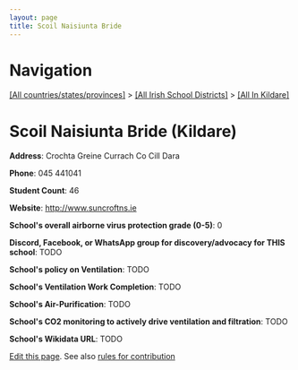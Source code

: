```yaml
---
layout: page
title: Scoil Naisiunta Bride
---
```

# Navigation

[[All countries/states/provinces]](../../..) > [[All Irish School Districts]](../..) > [[All In Kildare]](..)

# Scoil Naisiunta Bride (Kildare)

**Address**: Crochta Greine Currach Co Cill Dara

**Phone**: 045 441041

**Student Count**: 46

**Website**: <http://www.suncroftns.ie>

**School's overall airborne virus protection grade (0-5)**: 0

**Discord, Facebook, or WhatsApp group for discovery/advocacy for THIS school**: TODO

**School's policy on Ventilation**: TODO

**School's Ventilation Work Completion**: TODO

**School's Air-Purification**: TODO

**School's CO2 monitoring to actively drive ventilation and filtration**: TODO

**School's Wikidata URL**: TODO


[Edit this page](https://github.com/ventilate-schools/Ireland/edit/main/./Kildare/Scoil_Naisiunta_Bride.md). See also [rules for contribution](../../../contribution-rules/)